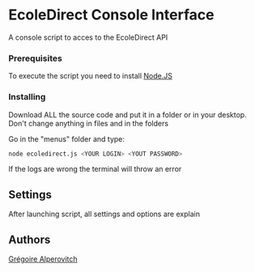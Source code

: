 # EcoleDirect Console Interface

A console script to acces to the EcoleDirect API 

### Prerequisites

To execute the script you need to install [Node.JS](https://nodejs.org/en/download/)

### Installing

Download ALL the source code and put it in a folder or in your desktop.
Don't change anything in files and in the folders

Go in the "menus" folder and type: 
```bash
node ecoledirect.js <YOUR LOGIN> <YOUT PASSWORD>
```

If the logs are wrong the terminal will throw an error

## Settings

After launching script, all settings and options are explain

## Authors

[Grégoire Alperovitch](https://github.com/GregoireALP)
